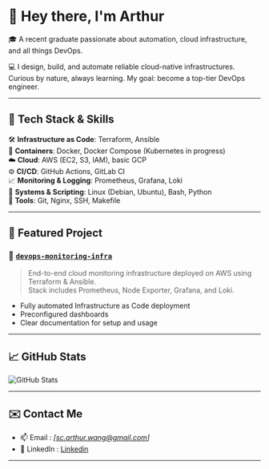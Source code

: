 # 👋 Hey there, I'm Arthur

🎓 A recent graduate passionate about automation, cloud infrastructure, and all things DevOps.

💻 I design, build, and automate reliable cloud-native infrastructures.  
Curious by nature, always learning. My goal: become a top-tier DevOps engineer.

---

## 🚀 Tech Stack & Skills

🛠️ **Infrastructure as Code**: Terraform, Ansible  
🐳 **Containers**: Docker, Docker Compose (Kubernetes in progress)  
☁️ **Cloud**: AWS (EC2, S3, IAM), basic GCP  
⚙️ **CI/CD**: GitHub Actions, GitLab CI  
📈 **Monitoring & Logging**: Prometheus, Grafana, Loki  
🔐 **Systems & Scripting**: Linux (Debian, Ubuntu), Bash, Python  
🔧 **Tools**: Git, Nginx, SSH, Makefile

---

## 📂 Featured Project

### 🧠 [`devops-monitoring-infra`](https://github.com/Picicato/devops-monitoring-infra)  
> End-to-end cloud monitoring infrastructure deployed on AWS using Terraform & Ansible.  
> Stack includes Prometheus, Node Exporter, Grafana, and Loki.

- Fully automated Infrastructure as Code deployment  
- Preconfigured dashboards  
- Clear documentation for setup and usage

---

## 📈 GitHub Stats

![GitHub Stats](https://github-readme-stats.vercel.app/api?username=Picicato&show_icons=true&theme=tokyonight&hide=prs)

---

## ✉️ Contact Me

- 📫 Email : *[sc.arthur.wang@gmail.com]*  
- 💼 LinkedIn : [Linkedin](https://www.linkedin.com/in/arthur-wang-soc/)

---

<!--
**Picicato/picicato** is a ✨ _special_ ✨ repository because its `README.md` (this file) appears on your GitHub profile.

Here are some ideas to get you started:

- 🔭 I’m currently working on ...
- 🌱 I’m currently learning ...
- 👯 I’m looking to collaborate on ...
- 🤔 I’m looking for help with ...
- 💬 Ask me about ...
- 📫 How to reach me: ...
- 😄 Pronouns: ...
- ⚡ Fun fact: ...
-->
